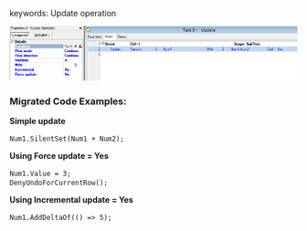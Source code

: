 ﻿keywords: Update operation

![Update](Update.png)


### Migrated Code Examples:

**Simple update**
```csdiff
Num1.SilentSet(Num1 + Num2);
```


**Using Force update = Yes**
```csdiff
Num1.Value = 3;
DenyUndoForCurrentRow();
```

**Using Incremental update = Yes**
```csdiff
Num1.AddDeltaOf(() => 5);
```

